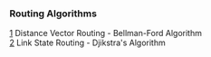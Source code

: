 ### Routing Algorithms

[1](https://github.com/thehijabicoder/NetworkLab/blob/master/ass5/q1.c) Distance Vector Routing - Bellman-Ford Algorithm  
[2](https://github.com/thehijabicoder/NetworkLab/blob/master/ass5/q2.c) Link State Routing - Djikstra's Algorithm
